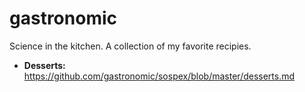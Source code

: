 # gastronomic
Science in the kitchen. 
A collection of my favorite recipies.

- **Desserts:** https://github.com/gastronomic/sospex/blob/master/desserts.md
